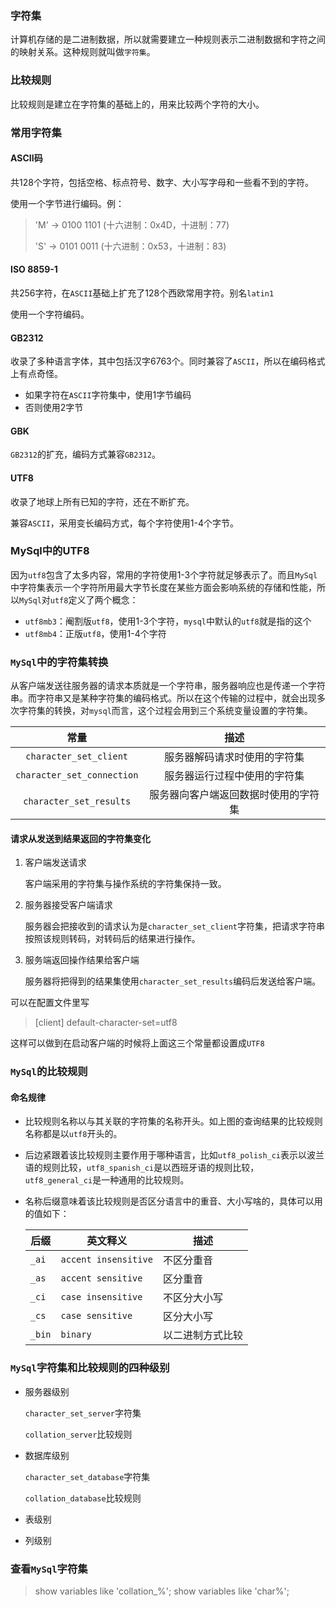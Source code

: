  

### 字符集

计算机存储的是二进制数据，所以就需要建立一种规则表示二进制数据和字符之间的映射关系。这种规则就叫做`字符集`。

### 比较规则

比较规则是建立在字符集的基础上的，用来比较两个字符的大小。

### 常用字符集

#### ASCII码

共128个字符，包括空格、标点符号、数字、大小写字母和一些看不到的字符。

使用一个字节进行编码。例：

> 'M' -> 0100 1101 (十六进制：0x4D，十进制：77)
>
> 'S' -> 0101 0011 (十六进制：0x53，十进制：83)

#### ISO 8859-1

共256字符，在`ASCII`基础上扩充了128个西欧常用字符。别名`latin1`

使用一个字符编码。

#### GB2312

收录了多种语言字体，其中包括汉字6763个。同时兼容了`ASCII`，所以在编码格式上有点奇怪。

- 如果字符在`ASCII`字符集中，使用1字节编码
- 否则使用2字节

#### GBK

`GB2312`的扩充，编码方式兼容`GB2312`。

#### UTF8

收录了地球上所有已知的字符，还在不断扩充。

兼容`ASCII`，采用变长编码方式，每个字符使用1-4个字节。



### MySql中的UTF8

因为`utf8`包含了太多内容，常用的字符使用1-3个字符就足够表示了。而且`MySql`中字符集表示一个字符所用最大字节长度在某些方面会影响系统的存储和性能，所以`MySql`对`utf8`定义了两个概念：

- `utf8mb3`：阉割版`utf8`，使用1-3个字符，`mysql`中默认的`utf8`就是指的这个
- `utf8mb4`：正版`utf8`，使用1-4个字符

### `MySql`中的字符集转换

从客户端发送往服务器的请求本质就是一个字符串，服务器响应也是传递一个字符串。而字符串又是某种字符集的编码格式。所以在这个传输的过程中，就会出现多次字符集的转换，对`mysql`而言，这个过程会用到三个系统变量设置的字符集。

|            常量            |                 描述                 |
| :------------------------: | :----------------------------------: |
|   `character_set_client`   |     服务器解码请求时使用的字符集     |
| `character_set_connection` |     服务器运行过程中使用的字符集     |
|  `character_set_results`   | 服务器向客户端返回数据时使用的字符集 |

#### 请求从发送到结果返回的字符集变化

1. 客户端发送请求

   客户端采用的字符集与操作系统的字符集保持一致。

2. 服务器接受客户端请求

   服务器会把接收到的请求认为是`character_set_client`字符集，把请求字符串按照该规则转码，对转码后的结果进行操作。

3. 服务端返回操作结果给客户端

   服务器将把得到的结果集使用`character_set_results`编码后发送给客户端。

可以在配置文件里写

> [client]
> default-character-set=utf8

这样可以做到在启动客户端的时候将上面这三个常量都设置成`UTF8`



### `MySql`的比较规则

#### 命名规律

- 比较规则名称以与其关联的字符集的名称开头。如上图的查询结果的比较规则名称都是以`utf8`开头的。

- 后边紧跟着该比较规则主要作用于哪种语言，比如`utf8_polish_ci`表示以波兰语的规则比较，`utf8_spanish_ci`是以西班牙语的规则比较，`utf8_general_ci`是一种通用的比较规则。

- 名称后缀意味着该比较规则是否区分语言中的重音、大小写啥的，具体可以用的值如下：

  | 后缀   | 英文释义             | 描述             |
  | ------ | -------------------- | ---------------- |
  | `_ai`  | `accent insensitive` | 不区分重音       |
  | `_as`  | `accent sensitive`   | 区分重音         |
  | `_ci`  | `case insensitive`   | 不区分大小写     |
  | `_cs`  | `case sensitive`     | 区分大小写       |
  | `_bin` | `binary`             | 以二进制方式比较 |

### `MySql`字符集和比较规则的四种级别

- 服务器级别

  `character_set_server`字符集

  `collation_server`比较规则

- 数据库级别

  `character_set_database`字符集

  `collation_database`比较规则

- 表级别
- 列级别



### 查看`MySql`字符集

> show variables like 'collation_%';
> show variables like 'char%';